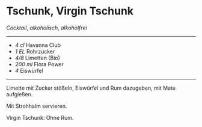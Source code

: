 # Tschunk, Virgin Tschunk

*Cocktail*, *alkoholisch*, *alkoholfrei*

---

- *4 cl* Havanna Club
- *1 EL* Rohrzucker
- *4/8* Limetten (Bio)
- *200 ml* Flora Power
- *4* Eiswürfel

---

Limette mit Zucker stößeln, Eiswürfel und Rum dazugeben, mit Mate aufgießen.

Mit Strohhalm servieren.

Virgin Tschunk: Ohne Rum.

